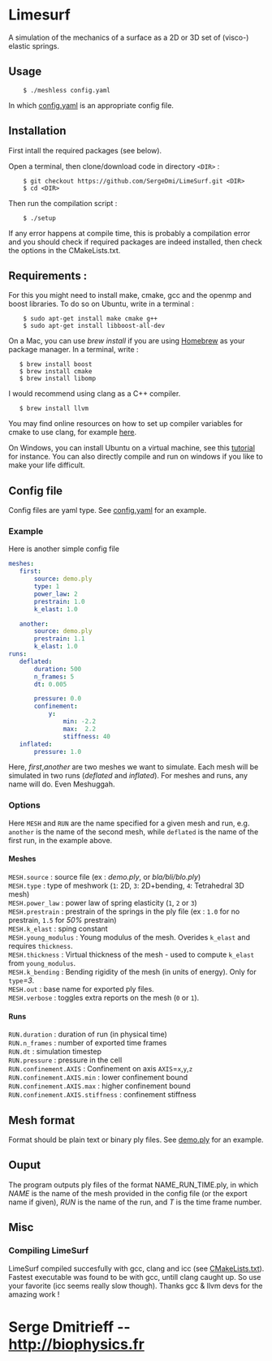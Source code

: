 # Limesurf
A simulation of the mechanics of a surface as a 2D or 3D set of (visco-) elastic springs.

## Usage

```shell
    $ ./meshless config.yaml
```
In which [config.yaml](config.yaml) is an appropriate config file.

## Installation
First intall the required packages (see below).

Open a terminal, then clone/download code in directory `<DIR>` :  
```shell
    $ git checkout https://github.com/SergeDmi/LimeSurf.git <DIR>
    $ cd <DIR>
```

Then run the compilation script :  
```shell
    $ ./setup
```

If any error happens at compile time, this is probably a compilation error and you should check if required packages are indeed installed, then check the options in the CMakeLists.txt.

## Requirements :
For this you might need to install make, cmake, gcc and the openmp and boost libraries. To do so on Ubuntu, write in a terminal :  
```shell
    $ sudo apt-get install make cmake g++
    $ sudo apt-get install libboost-all-dev
```  
On a Mac, you can use *brew install* if you are using [Homebrew](https://brew.sh) as your package manager. In a terminal, write :  
 ```shell 
    $ brew install boost
    $ brew install cmake
    $ brew install libomp
```
I would recommend using clang as a C++ compiler.   
 ```shell 
    $ brew install llvm
```
You may find online resources on how to set up compiler variables for cmake to use clang, for example [here](https://embeddedartistry.com/blog/2017/02/24/installing-llvm-clang-on-osx/).  

On Windows, you can install Ubuntu on a virtual machine, see this [tutorial](https://brb.nci.nih.gov/seqtools/installUbuntu.html) for instance. You can also directly compile and run on windows if you like to make your life difficult.

## Config file

Config files are yaml type. See [config.yaml](config.yaml) for an example.


### Example
Here is another simple config file

```yaml
meshes:
   first:
       source: demo.ply
       type: 1
       power_law: 2
       prestrain: 1.0
       k_elast: 1.0

   another:
       source: demo.ply
       prestrain: 1.1
       k_elast: 1.0
runs:
   deflated:
       duration: 500
       n_frames: 5
       dt: 0.005

       pressure: 0.0
       confinement:
           y:  
               min: -2.2
               max:  2.2
               stiffness: 40
   inflated:
       pressure: 1.0
```
Here, *first*,*another* are two meshes we want to simulate. Each mesh will be simulated in two runs (*deflated* and *inflated*). For meshes and runs, any name will do. Even Meshuggah.

### Options

Here `MESH` and `RUN` are the name specified for a given mesh and run, e.g. `another` is the name of the second mesh, while `deflated` is the name of the first run, in the example above.

#### Meshes

`MESH.source` : source file (ex : *demo.ply*, or *bla/bli/blo.ply*)  
`MESH.type` : type of meshwork (`1`: 2D, `3`: 2D+bending, `4`: Tetrahedral 3D mesh)  
`MESH.power_law` : power law of spring elasticity (`1`, `2` or `3`)  
`MESH.prestrain` : prestrain of the springs in the ply file (ex : `1.0` for no prestrain, `1.5` for *50%* prestrain)  
`MESH.k_elast` : sping constant  
`MESH.young_modulus` : Young modulus of the mesh. Overides `k_elast` and requires `thickness`.  
`MESH.thickness` : Virtual thickness of the mesh - used to compute `k_elast` from `young_modulus`.  
`MESH.k_bending` : Bending rigidity of the mesh (in units of energy). Only for `type`*=3*.  
`MESH.out` : base name for exported ply files.  
`MESH.verbose` : toggles extra reports on the mesh (`0` or `1`).

#### Runs

`RUN.duration` : duration of run (in physical time)  
`RUN.n_frames` : number of exported time frames  
`RUN.dt` : simulation timestep  
`RUN.pressure` : pressure in the cell  
`RUN.confinement.AXIS` : Confinement on axis `AXIS`=`x`,`y`,`z`  
`RUN.confinement.AXIS.min` : lower confinement bound  
`RUN.confinement.AXIS.max` : higher confinement bound  
`RUN.confinement.AXIS.stiffness` : confinement stiffness

## Mesh format

Format should be plain text or binary ply files. See [demo.ply](demo.ply) for an example.

## Ouput

The program outputs ply files of the format NAME_RUN_TIME.ply, in which *NAME* is the name of the mesh provided in the config file (or the export name if given), *RUN* is the name of the run, and *T* is the time frame number.

## Misc

### Compiling LimeSurf

LimeSurf compiled succesfully with gcc, clang and icc (see [CMakeLists.txt](CMakeLists.txt)). Fastest executable was found to be with gcc, untill clang caught up. So use your favorite (icc seems really slow though). Thanks gcc & llvm devs for the amazing work !

# Serge Dmitrieff -- http://biophysics.fr
